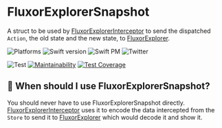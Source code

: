 # FluxorExplorerSnapshot

A struct to be used by [FluxorExplorerInterceptor](https://github.com/FluxorOrg/FluxorExplorerInterceptor) to send the dispatched `Action`, the old state and the new state, to [FluxorExplorer](https://github.com/FluxorOrg/FluxorExplorer).

![Platforms](https://img.shields.io/badge/platforms-Mac+iOS-brightgreen.svg?style=flat)
![Swift version](https://img.shields.io/badge/Swift-5.2-brightgreen.svg)
![Swift PM](https://img.shields.io/badge/SwiftPM-compatible-brightgreen.svg?style=flat)
![Twitter](https://img.shields.io/badge/twitter-@mortengregersen-blue.svg?style=flat)

![Test](https://github.com/FluxorOrg/FluxorExplorerSnapshot/workflows/CI/badge.svg)
[![Maintainability](https://api.codeclimate.com/v1/badges/41718cad43bbf98de4b4/maintainability)](https://codeclimate.com/github/FluxorOrg/FluxorExplorerSnapshot/maintainability)
[![Test Coverage](https://api.codeclimate.com/v1/badges/54bb7b6c7d93f100fc60/test_coverage)](https://codeclimate.com/github/FluxorOrg/FluxorExplorerSnapshot/test_coverage)

## 🤔 When should I use FluxorExplorerSnapshot?
You should never have to use FluxorExplorerSnapshot directly. [FluxorExplorerInterceptor](https://github.com/FluxorOrg/FluxorExplorerInterceptor) uses it to encode the data intercepted from the `Store` to send it to [FluxorExplorer](https://github.com/FluxorOrg/FluxorExplorer) which would decode it and show it.
